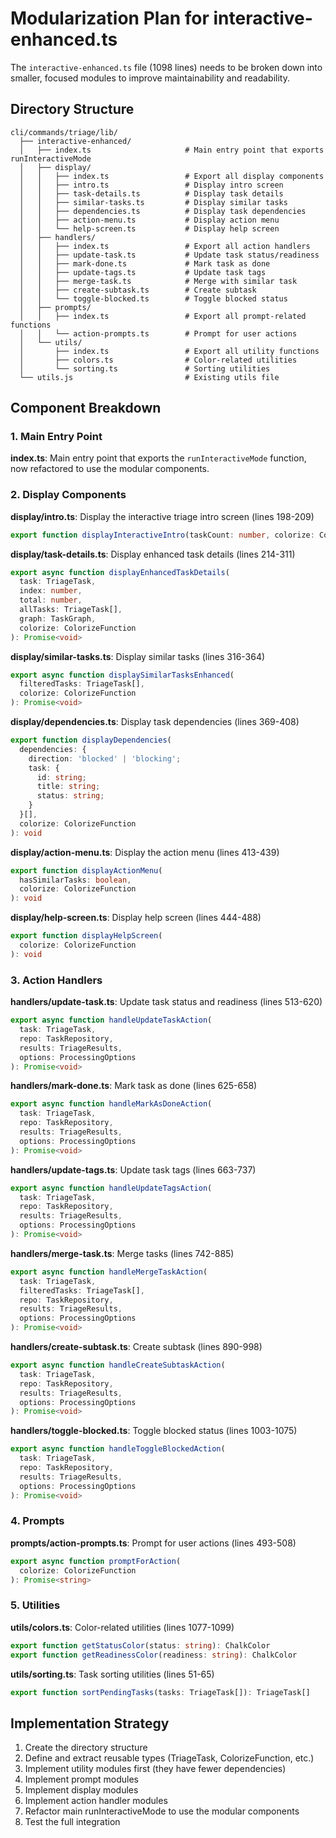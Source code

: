 # Modularization Plan for interactive-enhanced.ts

The `interactive-enhanced.ts` file (1098 lines) needs to be broken down into smaller, focused modules to improve maintainability and readability.

## Directory Structure

```
cli/commands/triage/lib/
  ├── interactive-enhanced/
  │   ├── index.ts                     # Main entry point that exports runInteractiveMode
  │   ├── display/
  │   │   ├── index.ts                 # Export all display components
  │   │   ├── intro.ts                 # Display intro screen
  │   │   ├── task-details.ts          # Display task details
  │   │   ├── similar-tasks.ts         # Display similar tasks
  │   │   ├── dependencies.ts          # Display task dependencies
  │   │   ├── action-menu.ts           # Display action menu
  │   │   └── help-screen.ts           # Display help screen
  │   ├── handlers/
  │   │   ├── index.ts                 # Export all action handlers
  │   │   ├── update-task.ts           # Update task status/readiness
  │   │   ├── mark-done.ts             # Mark task as done
  │   │   ├── update-tags.ts           # Update task tags
  │   │   ├── merge-task.ts            # Merge with similar task
  │   │   ├── create-subtask.ts        # Create subtask
  │   │   └── toggle-blocked.ts        # Toggle blocked status
  │   ├── prompts/
  │   │   ├── index.ts                 # Export all prompt-related functions
  │   │   └── action-prompts.ts        # Prompt for user actions
  │   └── utils/
  │       ├── index.ts                 # Export all utility functions
  │       ├── colors.ts                # Color-related utilities
  │       └── sorting.ts               # Sorting utilities
  └── utils.js                         # Existing utils file
```

## Component Breakdown

### 1. Main Entry Point

**index.ts**: Main entry point that exports the `runInteractiveMode` function, now refactored to use the modular components.

### 2. Display Components

**display/intro.ts**: Display the interactive triage intro screen (lines 198-209)
```typescript
export function displayInteractiveIntro(taskCount: number, colorize: ColorizeFunction): void
```

**display/task-details.ts**: Display enhanced task details (lines 214-311)
```typescript
export async function displayEnhancedTaskDetails(
  task: TriageTask,
  index: number,
  total: number,
  allTasks: TriageTask[],
  graph: TaskGraph,
  colorize: ColorizeFunction
): Promise<void>
```

**display/similar-tasks.ts**: Display similar tasks (lines 316-364)
```typescript
export async function displaySimilarTasksEnhanced(
  filteredTasks: TriageTask[],
  colorize: ColorizeFunction
): Promise<void>
```

**display/dependencies.ts**: Display task dependencies (lines 369-408)
```typescript
export function displayDependencies(
  dependencies: {
    direction: 'blocked' | 'blocking';
    task: {
      id: string;
      title: string;
      status: string;
    }
  }[],
  colorize: ColorizeFunction
): void
```

**display/action-menu.ts**: Display the action menu (lines 413-439)
```typescript
export function displayActionMenu(
  hasSimilarTasks: boolean,
  colorize: ColorizeFunction
): void
```

**display/help-screen.ts**: Display help screen (lines 444-488)
```typescript
export function displayHelpScreen(
  colorize: ColorizeFunction
): void
```

### 3. Action Handlers

**handlers/update-task.ts**: Update task status and readiness (lines 513-620)
```typescript
export async function handleUpdateTaskAction(
  task: TriageTask,
  repo: TaskRepository,
  results: TriageResults,
  options: ProcessingOptions
): Promise<void>
```

**handlers/mark-done.ts**: Mark task as done (lines 625-658)
```typescript
export async function handleMarkAsDoneAction(
  task: TriageTask,
  repo: TaskRepository,
  results: TriageResults,
  options: ProcessingOptions
): Promise<void>
```

**handlers/update-tags.ts**: Update task tags (lines 663-737)
```typescript
export async function handleUpdateTagsAction(
  task: TriageTask,
  repo: TaskRepository,
  results: TriageResults,
  options: ProcessingOptions
): Promise<void>
```

**handlers/merge-task.ts**: Merge tasks (lines 742-885)
```typescript
export async function handleMergeTaskAction(
  task: TriageTask,
  filteredTasks: TriageTask[],
  repo: TaskRepository,
  results: TriageResults,
  options: ProcessingOptions
): Promise<void>
```

**handlers/create-subtask.ts**: Create subtask (lines 890-998)
```typescript
export async function handleCreateSubtaskAction(
  task: TriageTask,
  repo: TaskRepository,
  results: TriageResults,
  options: ProcessingOptions
): Promise<void>
```

**handlers/toggle-blocked.ts**: Toggle blocked status (lines 1003-1075)
```typescript
export async function handleToggleBlockedAction(
  task: TriageTask,
  repo: TaskRepository,
  results: TriageResults,
  options: ProcessingOptions
): Promise<void>
```

### 4. Prompts

**prompts/action-prompts.ts**: Prompt for user actions (lines 493-508)
```typescript
export async function promptForAction(
  colorize: ColorizeFunction
): Promise<string>
```

### 5. Utilities

**utils/colors.ts**: Color-related utilities (lines 1077-1099)
```typescript
export function getStatusColor(status: string): ChalkColor
export function getReadinessColor(readiness: string): ChalkColor
```

**utils/sorting.ts**: Task sorting utilities (lines 51-65)
```typescript
export function sortPendingTasks(tasks: TriageTask[]): TriageTask[]
```

## Implementation Strategy

1. Create the directory structure
2. Define and extract reusable types (TriageTask, ColorizeFunction, etc.)
3. Implement utility modules first (they have fewer dependencies)
4. Implement prompt modules
5. Implement display modules
6. Implement action handler modules
7. Refactor main runInteractiveMode to use the modular components
8. Test the full integration